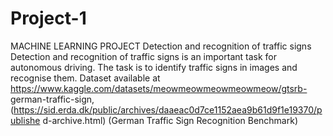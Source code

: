 # Project-1
MACHINE LEARNING PROJECT
Detection and recognition of traffic signs
Detection and recognition of traffic signs is an important task for autonomous driving. The task is to identify traffic signs in images and recognise them.
Dataset available at https://www.kaggle.com/datasets/meowmeowmeowmeowmeow/gtsrb- german-traffic-sign, (https://sid.erda.dk/public/archives/daaeac0d7ce1152aea9b61d9f1e19370/publishe d-archive.html) (German Traffic Sign Recognition Benchmark)
